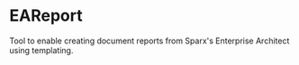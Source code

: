 # EAReport
Tool to enable creating document reports from Sparx's Enterprise Architect using templating.
